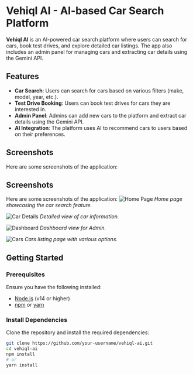 # Vehiql AI - AI-based Car Search Platform

**Vehiql AI** is an AI-powered car search platform where users can search for cars, book test drives, and explore detailed car listings. The app also includes an admin panel for managing cars and extracting car details using the Gemini API.

## Features

- **Car Search**: Users can search for cars based on various filters (make, model, year, etc.).
- **Test Drive Booking**: Users can book test drives for cars they are interested in.
- **Admin Panel**: Admins can add new cars to the platform and extract car details using the Gemini API.
- **AI Integration**: The platform uses AI to recommend cars to users based on their preferences.

## Screenshots

Here are some screenshots of the application:
## Screenshots

Here are some screenshots of the application:
![Home Page](/Screenshot%20(85).png)
*Home page showcasing the car search feature.*

![Car Details](/Screenshot%20(86).png)
*Detailed view of car information.*

![Dashboard](/Screenshot%20(87).png)
*Dashboard view for Admin.*

![Cars](/Screenshot%20(88).png)
*Cars listing page with various options.*



## Getting Started

### Prerequisites

Ensure you have the following installed:

- [Node.js](https://nodejs.org/) (v14 or higher)
- [npm](https://npmjs.com) or [yarn](https://yarnpkg.com)

### Install Dependencies

Clone the repository and install the required dependencies:

```bash
git clone https://github.com/your-username/vehiql-ai.git
cd vehiql-ai
npm install
# or
yarn install
```
